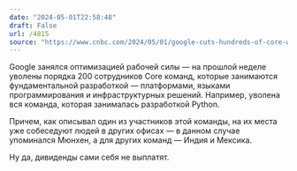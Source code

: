 ```yaml
---
date: "2024-05-01T22:58:48"
draft: False
url: /4815
source: "https://www.cnbc.com/2024/05/01/google-cuts-hundreds-of-core-workers-moves-jobs-to-india-mexico.html"
---
```


Google занялся оптимизацией рабочей силы — на прошлой неделе уволены порядка 200 сотрудников Core команд, которые занимаются фундаментальной разработкой — платформами, языками программирования и инфраструктурных решений. Например, уволена вся команда, которая занималась разработкой Python. 

Причем, как описывал один из участников этой команды, на их места уже собеседуют людей в других офисах — в данном случае упоминался Мюнхен, а для других команд — Индия и Мексика.

Ну да, дивиденды сами себя не выплатят.
